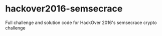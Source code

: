 # hackover2016-semsecrace
Full challenge and solution code for HackOver 2016's semsecrace crypto challenge
